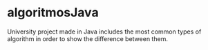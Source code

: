 # algoritmosJava


University project made in Java includes the most common types of algorithm in order to show the difference between them.
